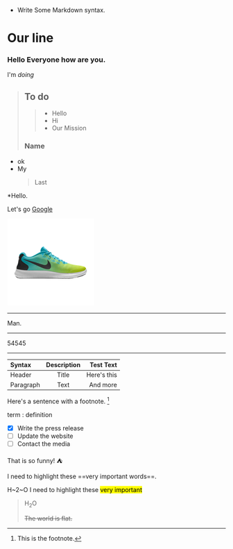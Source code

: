- Write Some Markdown syntax.

# Our line

### Hello Everyone how are you.

I'm _doing_

> ## To do
>
> > - Hello
> > - Hi
> > - Our Mission
>
> ### Name

- ok
- My
  > Last

\*Hello.

>

Let's go
[Google](www.google.come)

[![The beautiful picture](/3D_card_design/images/shoes-icon.png "Ye")](www.google.com)

---

Man.

---

54545

---

| Syntax    | Description |   Test Text |
| :-------- | :---------: | ----------: |
| Header    |    Title    | Here's this |
| Paragraph |    Text     |    And more |

Here's a sentence with a footnote. [^1]
[^1]: This is the footnote.

term
: definition

- [x] Write the press release
- [ ] Update the website
- [ ] Contact the media

That is so funny! ⛺

I need to highlight these ==very important words==.

H~2~O
I need to highlight these <mark>very important

> H<sub>2</sub>O
>
> ~~The world is flat.~~
